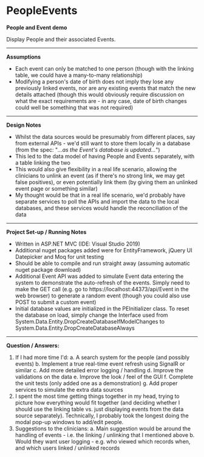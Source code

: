 # PeopleEvents
<b>People and Event demo</b>

Display People and their associated Events.

<hr>

<b>Assumptions</b>

- Each event can only be matched to one person (though with the linking table, we could have a many-to-many relationship)
- Modifying a person's date of birth does not imply they lose any previously linked events, nor are any existing events that match the new details attached (though this would obviously require discussion on what the exact requirements are - in any case, date of birth changes could well be something that was not required)

<hr>

<b>Design Notes</b>

- Whilst the data sources would be presumably from different places, say from external APIs - we'd still want to store them locally in a database (from the spec: "<i>...as the Event's database is updated...</i>")
- This led to the data model of having People and Events separately, with a table linking the two
- This would also give flexibility in a real life scenario, allowing the clinicians to unlink an event (as if there's no strong link, we may get false positives), or even potentially link them (by giving them an unlinked event page or something similar)
- My thought would be that in a real life scenario, we'd probably have separate services to poll the APIs and import the data to the local databases, and these services would handle the reconciliation of the data

<hr>

<b>Project Set-up / Running Notes</b>

- Written in ASP.NET MVC (IDE: Visual Studio 2019)
- Additional nuget packages added were for EntityFramework, jQuery UI Datepicker and Moq for unit testing
- Should be able to compile and run straight away (assuming automatic nuget package download)
- Additional Event API was added to simulate Event data entering the system to demonstrate the auto-refresh of the events. Simply need to make the GET call (e.g. go to https://localhost:44373/api/Event in the web browser) to generate a random event (though you could also use POST to submit a custom event)
- Initial database values are initialized in the PEInitializer class. To reset the database on load, simply change the Interface used from System.Data.Entity.DropCreateDatabaseIfModelChanges to System.Data.Entity.DropCreateDatabaseAlways

<hr>

<b>Question / Answers:</b>

1. If I had more time I'd:
  a. A search system for the people (and possibly events)
  b. Implement a true real-time event refresh using SignalR or similar
  c. Add more detailed error logging / handling
  d. Improve the validations on the data
  e. Improve the look / feel of the GUI
  f. Complete the unit tests (only added one as a demonstration)
  g. Add proper services to simulate the extra data sources
2. I spent the most time getting things together in my head, trying to picture how everything would fit together (and deciding whether I should use the linking table vs. just displaying events from the data source separately). Technically, I probably took the longest doing the modal pop-up windows to add/edit people.
3. Suggestions to the clinicians:
  a. Main suggestion would be around the handling of events - i.e. the linking / unlinking that I mentioned above
  b. Would they want user logging - e.g. who viewed which records when, and which users linked / unlinked records
